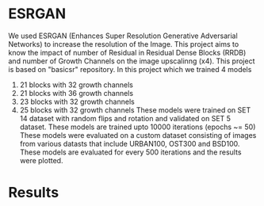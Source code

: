 # ESRGAN
We used ESRGAN (Enhances Super Resolution Generative Adversarial Networks) to increase the resolution of the Image.
This project aims to know the impact of number of Residual in Residual Dense Blocks (RRDB) and number of Growth Channels on the image upscalinng (x4).
This project is based on "basicsr" repository.
In this project which we trained 4 models 
1. 21 blocks with 32 growth channels
2. 21 blocks with 36 growth channels
3. 23 blocks with 32 growth channels
4. 25 blocks with 32 growth channels
These models were trained on SET 14 dataset with random flips and rotation and validated on SET 5 dataset.
These models are trained upto 10000 iterations (epochs ~= 50)
These models were evaluated on a custom dataset consisting of images from various datasts that include URBAN100, OST300 and BSD100.
These models are evaluated for every 500 iterations and the results were plotted.
# Results
